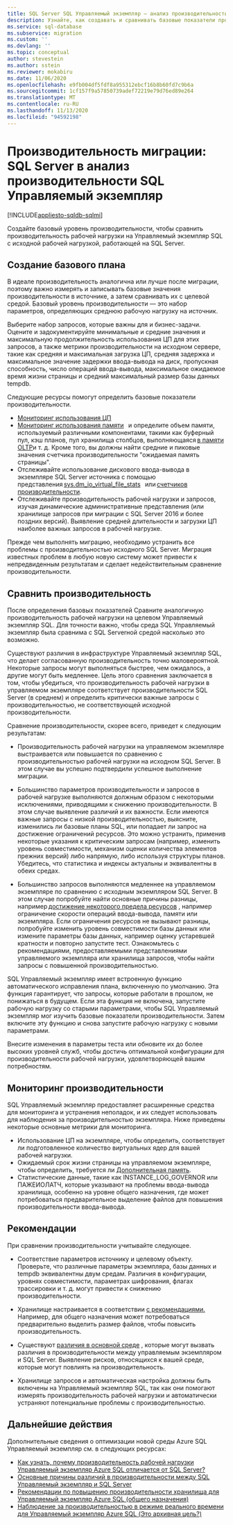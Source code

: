 ```yaml
---
title: SQL Server SQL Управляемый экземпляр — анализ производительности
description: Узнайте, как создавать и сравнивать базовые показатели производительности при переносе баз данных SQL Server в Azure SQL Управляемый экземпляр.
ms.service: sql-database
ms.subservice: migration
ms.custom: ''
ms.devlang: ''
ms.topic: conceptual
author: stevestein
ms.author: sstein
ms.reviewer: mokabiru
ms.date: 11/06/2020
ms.openlocfilehash: e9fb004df5fdf8a955312ebcf16b8b60fd7c9b6a
ms.sourcegitcommit: 1cf157f9a57850739adef72219e79d76ed89e264
ms.translationtype: MT
ms.contentlocale: ru-RU
ms.lasthandoff: 11/13/2020
ms.locfileid: "94592198"
---
```

# <a name="migration-performance-sql-server-to-sql-managed-instance-performance-analysis"></a>Производительность миграции: SQL Server в анализ производительности SQL Управляемый экземпляр
[!INCLUDE[appliesto-sqldb-sqlmi](../../includes/appliesto-sqlmi.md)]

Создайте базовый уровень производительности, чтобы сравнить производительность рабочей нагрузки на Управляемый экземпляр SQL с исходной рабочей нагрузкой, работающей на SQL Server. 

## <a name="create-a-baseline"></a>Создание базового плана

В идеале производительность аналогична или лучше после миграции, поэтому важно измерять и записывать базовые значения производительности в источнике, а затем сравнивать их с целевой средой. Базовый уровень производительности — это набор параметров, определяющих среднюю рабочую нагрузку на источник. 

Выберите набор запросов, которые важны для и бизнес-задачи. Оцените и задокументируйте минимальные и средние значения и максимальную продолжительность использования ЦП для этих запросов, а также метрики производительности на исходном сервере, такие как средняя и максимальная загрузка ЦП, средняя задержка и максимальное значение задержки ввода-вывода на диск, пропускная способность, число операций ввода-вывода, максимальное ожидаемое время жизни страницы и средний максимальный размер базы данных tempdb. 

Следующие ресурсы помогут определить базовые показатели производительности. 

   - [Мониторинг использования ЦП ](https://techcommunity.microsoft.com/t5/azure-sql-database/monitor-cpu-usage-on-sql-server-and-azure-sql/ba-p/680777#M131)
   - [Мониторинг использования памяти](/sql/relational-databases/performance-monitor/monitor-memory-usage)   и определите объем памяти, используемый различными компонентами, такими как буферный пул, кэш планов, пул хранилища столбцов, выполняющаяся [в памяти OLTP](/sql/relational-databases/in-memory-oltp/monitor-and-troubleshoot-memory-usage)и т. д. Кроме того, вы должны найти средние и пиковые значения счетчика производительности "ожидаемая память страницы". 
   - Отслеживайте использование дискового ввода-вывода в экземпляре SQL Server источника с помощью представления [sys.dm_io_virtual_file_stats](/sql/relational-databases/system-dynamic-management-views/sys-dm-io-virtual-file-stats-transact-sql)   или [счетчиков производительности](/sql/relational-databases/performance-monitor/monitor-disk-usage). 
   - Отслеживайте производительность рабочей нагрузки и запросов, изучая динамические административные представления (или хранилище запросов при миграции с SQL Server 2016 и более поздних версий). Выявление средней длительности и загрузки ЦП наиболее важных запросов в рабочей нагрузке. 

Прежде чем выполнять миграцию, необходимо устранить все проблемы с производительностью исходного SQL Server. Миграция известных проблем в любую новую систему может привести к непредвиденным результатам и сделает недействительным сравнение производительности. 


## <a name="compare-performance"></a>Сравнить производительность 

После определения базовых показателей Сравните аналогичную производительность рабочей нагрузки на целевом Управляемый экземпляр SQL. Для точности важно, чтобы среда SQL Управляемый экземпляр была сравнима с SQL Serverной средой насколько это возможно. 

Существуют различия в инфраструктуре Управляемый экземпляр SQL, что делает согласованную производительность точно маловероятной. Некоторые запросы могут выполняться быстрее, чем ожидалось, а другие могут быть медленнее. Цель этого сравнения заключается в том, чтобы убедиться, что производительность рабочей нагрузки в управляемом экземпляре соответствует производительности SQL Server (в среднем) и определить критически важные запросы с производительностью, не соответствующей исходной производительности. 

Сравнение производительности, скорее всего, приведет к следующим результатам: 

- Производительность рабочей нагрузки на управляемом экземпляре выстраивается или повышается по сравнению с производительностью рабочей нагрузки на исходном SQL Server. В этом случае вы успешно подтвердили успешное выполнение миграции. 

- Большинство параметров производительности и запросов в рабочей нагрузке выполняются должным образом с некоторыми исключениями, приводящими к снижению производительности. В этом случае выявление различий и их важности. Если имеются важные запросы с низкой производительностью, выясните, изменились ли базовые планы SQL, или попадает ли запрос на достижение ограничений ресурсов. Это можно устранить, применив некоторые указания к критическим запросам (например, изменить уровень совместимости, механизм оценки количества элементов прежних версий) либо напрямую, либо используя структуры планов. Убедитесь, что статистика и индексы актуальны и эквивалентны в обеих средах. 

- Большинство запросов выполняются медленнее на управляемом экземпляре по сравнению с исходным экземпляром SQL Server. В этом случае попробуйте найти основные причины разницы, например [достижение некоторого предела ресурсов](../../managed-instance/resource-limits.md#service-tier-characteristics) , например ограничение скорости операций ввода-вывода, памяти или экземпляра. Если ограничения ресурсов не вызывают разницы, попробуйте изменить уровень совместимости базы данных или измените параметры базы данных, например оценку устаревшей кратности и повторно запустите тест. Ознакомьтесь с рекомендациями, предоставляемыми представлениями управляемого экземпляра или хранилища запросов, чтобы найти запросы с повышенной производительностью. 

SQL Управляемый экземпляр имеет встроенную функцию автоматического исправления плана, включенную по умолчанию. Эта функция гарантирует, что запросы, которые работали в прошлом, не понижаться в будущем. Если эта функция не включена, запустите рабочую нагрузку со старыми параметрами, чтобы SQL Управляемый экземпляр мог изучить базовые показатели производительности. Затем включите эту функцию и снова запустите рабочую нагрузку с новыми параметрами. 

Внесите изменения в параметры теста или обновите их до более высоких уровней служб, чтобы достичь оптимальной конфигурации для производительности рабочей нагрузки, удовлетворяющей вашим потребностям. 

## <a name="monitor-performance"></a>Мониторинг производительности 

SQL Управляемый экземпляр предоставляет расширенные средства для мониторинга и устранения неполадок, и их следует использовать для наблюдения за производительностью экземпляра. Ниже приведены некоторые основные метрики для мониторинга. 

- Использование ЦП на экземпляре, чтобы определить, соответствует ли подготовленное количество виртуальных ядер для вашей рабочей нагрузки. 
- Ожидаемый срок жизни страницы на управляемом экземпляре, чтобы определить, требуется ли [Дополнительная память](https://techcommunity.microsoft.com/t5/azure-sql-database/do-you-need-more-memory-on-azure-sql-managed-instance/ba-p/563444).
-  Статистические данные, такие как INSTANCE_LOG_GOVERNOR или ПАЖЕИОЛАТЧ, которые указывают на проблемы ввода-вывода хранилища, особенно на уровне общего назначения, где может потребоваться предварительное выделение файлов для повышения производительности ввода-вывода. 


## <a name="considerations"></a>Рекомендации  

При сравнении производительности учитывайте следующее. 

- Соответствие параметров источнику и целевому объекту. Проверьте, что различные параметры экземпляра, базы данных и tempdb эквивалентны двум средам. Различия в конфигурации, уровнях совместимости, параметрах шифрования, флагах трассировки и т. д. могут привести к снижению производительности. 

- Хранилище настраивается в соответствии [с рекомендациями.](https://techcommunity.microsoft.com/t5/datacat/storage-performance-best-practices-and-considerations-for-azure/ba-p/305525) Например, для общего назначения может потребоваться предварительно выделить размер файлов, чтобы повысить производительность. 

- Существуют [различия в основной среде](https://azure.microsoft.com/blog/key-causes-of-performance-differences-between-sql-managed-instance-and-sql-server/) , которые могут вызвать различия в производительности между управляемым экземпляром и SQL Server. Выявление рисков, относящихся к вашей среде, которые могут повлиять на производительность. 

- Хранилище запросов и автоматическая настройка должны быть включены на Управляемый экземпляр SQL, так как они помогают измерять производительность рабочей нагрузки и автоматически устраняют потенциальные проблемы с производительностью. 



## <a name="next-steps"></a>Дальнейшие действия

Дополнительные сведения о оптимизации новой среды Azure SQL Управляемый экземпляр см. в следующих ресурсах: 

- [Как узнать, почему производительность рабочей нагрузки Управляемый экземпляр Azure SQL отличается от SQL Server?](https://medium.com/azure-sqldb-managed-instance/what-to-do-when-azure-sql-managed-instance-is-slower-than-sql-server-dd39942aaadd)
- [Основные причины различий в производительности между SQL Управляемый экземпляр и SQL Server](https://azure.microsoft.com/blog/key-causes-of-performance-differences-between-sql-managed-instance-and-sql-server/)
- [Рекомендации по повышению производительности хранилища для Управляемый экземпляр Azure SQL (общего назначения)](https://techcommunity.microsoft.com/t5/datacat/storage-performance-best-practices-and-considerations-for-azure/ba-p/305525)
- [Наблюдение за производительностью в режиме реального времени для Управляемый экземпляр Azure SQL (Это архивная цель?)](https://docs.microsoft.com/archive/blogs/sqlcat/real-time-performance-monitoring-for-azure-sql-database-managed-instance)
